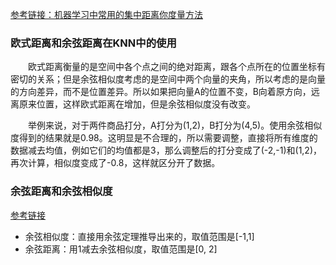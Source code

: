 <a href='https://my.oschina.net/hunglish/blog/787596' target='_blank'>参考链接：机器学习中常用的集中距离你度量方法</a>

### 欧式距离和余弦距离在KNN中的使用

&emsp;&emsp;欧式距离衡量的是空间中各个点之间的绝对距离，跟各个点所在的位置坐标有密切的关系；但是余弦相似度考虑的是空间中两个向量的夹角，所以考虑的是向量的方向差异，而不是位置差异。所以如果把向量A的位置不变，B向着原方向，远离原来位置，这样欧式距离在增加，但是余弦相似度没有改变。

&emsp;&emsp;举例来说，对于两件商品打分，A打分为(1,2)，B打分为(4,5)。使用余弦相似度得到的结果就是0.98。这明显是不合理的，所以需要调整，直接将所有维度的数据减去均值，例如它们的均值都是3，那么调整后的打分变成了(-2,-1)和(1,2)，再次计算，相似度变成了-0.8，这样就区分开了数据。

### 余弦距离和余弦相似度

<a href='https://www.cnblogs.com/abella/p/11170592.html' target='_blank'>参考链接</a>

- 余弦相似度：直接用余弦定理推导出来的，取值范围是[-1,1]
- 余弦距离：用1减去余弦相似度，取值范围是[0, 2]